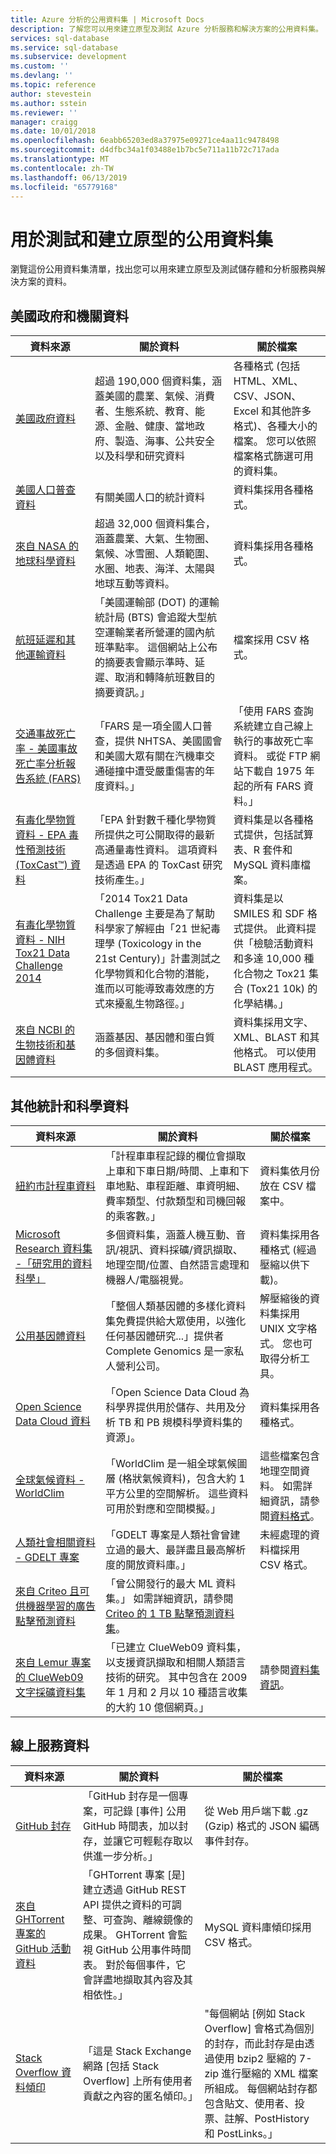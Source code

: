 ```yaml
---
title: Azure 分析的公用資料集 | Microsoft Docs
description: 了解您可以用來建立原型及測試 Azure 分析服務和解決方案的公用資料集。
services: sql-database
ms.service: sql-database
ms.subservice: development
ms.custom: ''
ms.devlang: ''
ms.topic: reference
author: stevestein
ms.author: sstein
ms.reviewer: ''
manager: craigg
ms.date: 10/01/2018
ms.openlocfilehash: 6eabb65203ed8a37975e09271ce4aa11c9478498
ms.sourcegitcommit: d4dfbc34a1f03488e1b7bc5e711a11b72c717ada
ms.translationtype: MT
ms.contentlocale: zh-TW
ms.lasthandoff: 06/13/2019
ms.locfileid: "65779168"
---
```

# <a name="public-data-sets-for-testing-and-prototyping"></a>用於測試和建立原型的公用資料集

瀏覽這份公用資料集清單，找出您可以用來建立原型及測試儲存體和分析服務與解決方案的資料。

## <a name="us-government-and-agency-data"></a>美國政府和機關資料

| 資料來源 | 關於資料 | 關於檔案 |
|---|---|---|
| [美國政府資料](https://www.census.gov/data.html) | 超過 190,000 個資料集，涵蓋美國的農業、氣候、消費者、生態系統、教育、能源、金融、健康、當地政府、製造、海事、公共安全以及科學和研究資料 | 各種格式 (包括 HTML、XML、CSV、JSON、Excel 和其他許多格式)、各種大小的檔案。 您可以依照檔案格式篩選可用的資料集。 |
| [美國人口普查資料](https://www.census.gov/data.html) | 有關美國人口的統計資料 | 資料集採用各種格式。 |
| [來自 NASA 的地球科學資料](https://earthdata.nasa.gov/) | 超過 32,000 個資料集合，涵蓋農業、大氣、生物圈、氣候、冰雪圈、人類範圍、水圈、地表、海洋、太陽與地球互動等資料。 | 資料集採用各種格式。 |
| [航班延遲和其他運輸資料](https://www.transtats.bts.gov/OT_Delay/OT_DelayCause1.asp) | 「美國運輸部 (DOT) 的運輸統計局 (BTS) 會追蹤大型航空運輸業者所營運的國內航班準點率。 這個網站上公布的摘要表會顯示準時、延遲、取消和轉降航班數目的摘要資訊。」 | 檔案採用 CSV 格式。 |
| [交通事故死亡率 - 美國事故死亡率分析報告系統 (FARS)](https://www.nhtsa.gov/FARS) | 「FARS 是一項全國人口普查，提供 NHTSA、美國國會和美國大眾有關在汽機車交通碰撞中遭受嚴重傷害的年度資料。」 | 「使用 FARS 查詢系統建立自己線上執行的事故死亡率資料。 或從 FTP 網站下載自 1975 年起的所有 FARS 資料。」 |
| [有毒化學物質資料 - EPA 毒性預測技術 (ToxCast™) 資料](https://www.epa.gov/chemical-research/toxicity-forecaster-toxcasttm-data) | 「EPA 針對數千種化學物質所提供之可公開取得的最新高通量毒性資料。 這項資料是透過 EPA 的 ToxCast 研究技術產生。」 | 資料集是以各種格式提供，包括試算表、R 套件和 MySQL 資料庫檔案。 |
| [有毒化學物質資料 - NIH Tox21 Data Challenge 2014](https://tripod.nih.gov/tox21/challenge/) | 「2014 Tox21 Data Challenge 主要是為了幫助科學家了解經由「21 世紀毒理學 (Toxicology in the 21st Century)」計畫測試之化學物質和化合物的潛能，進而以可能導致毒效應的方式來擾亂生物路徑。」 | 資料集是以 SMILES 和 SDF 格式提供。 此資料提供「檢驗活動資料和多達 10,000 種化合物之 Tox21 集合 (Tox21 10k) 的化學結構。」 |
| [來自 NCBI 的生物技術和基因體資料](https://www.ncbi.nlm.nih.gov/guide/data-software/) | 涵蓋基因、基因體和蛋白質的多個資料集。 | 資料集採用文字、XML、BLAST 和其他格式。 可以使用 BLAST 應用程式。 |

## <a name="other-statistical-and-scientific-data"></a>其他統計和科學資料

| 資料來源 | 關於資料 | 關於檔案 |
|---|---|---|
| [紐約市計程車資料](http://www.nyc.gov/html/tlc/html/about/trip_record_data.shtml) | 「計程車車程記錄的欄位會擷取上車和下車日期/時間、上車和下車地點、車程距離、車資明細、費率類型、付款類型和司機回報的乘客數。」 | 資料集依月份放在 CSV 檔案中。 |
| [Microsoft Research 資料集 -「研究用的資料科學」](https://www.microsoft.com/research/academic-program/data-science-microsoft-research/) | 多個資料集，涵蓋人機互動、音訊/視訊、資料採礦/資訊擷取、地理空間/位置、自然語言處理和機器人/電腦視覺。 | 資料集採用各種格式 (經過壓縮以供下載)。 |
| [公用基因體資料](https://www.completegenomics.com/public-data/) | 「整個人類基因體的多樣化資料集免費提供給大眾使用，以強化任何基因體研究...」提供者 Complete Genomics 是一家私人營利公司。 | 解壓縮後的資料集採用 UNIX 文字格式。 您也可取得分析工具。 |
| [Open Science Data Cloud 資料](https://www.opensciencedatacloud.org/) | 「Open Science Data Cloud 為科學界提供用於儲存、共用及分析 TB 和 PB 規模科學資料集的資源」。| 資料集採用各種格式。 |
| [全球氣候資料 - WorldClim](https://worldclim.org/) | 「WorldClim 是一組全球氣候圖層 (格狀氣候資料)，包含大約 1 平方公里的空間解析。 這些資料可用於對應和空間模擬。」 | 這些檔案包含地理空間資料。 如需詳細資訊，請參閱[資料格式](https://worldclim.org/formats1)。 |
| [人類社會相關資料 - GDELT 專案](https://www.gdeltproject.org/data.html) | 「GDELT 專案是人類社會曾建立過的最大、最詳盡且最高解析度的開放資料庫。」 | 未經處理的資料檔採用 CSV 格式。 |
| [來自 Criteo 且可供機器學習的廣告點擊預測資料](https://labs.criteo.com/2013/12/download-terabyte-click-logs/) | 「曾公開發行的最大 ML 資料集。」 如需詳細資訊，請參閱 [Criteo 的 1 TB 點擊預測資料集](https://blogs.technet.microsoft.com/machinelearning/20../../now-available-on-azure-ml-criteos-1tb-click-prediction-dataset/)。 | |
| [來自 Lemur 專案的 ClueWeb09 文字採礦資料集](https://www.lemurproject.org/clueweb09.php/) | 「已建立 ClueWeb09 資料集，以支援資訊擷取和相關人類語言技術的研究。 其中包含在 2009 年 1 月和 2 月以 10 種語言收集的大約 10 億個網頁。」 | 請參閱[資料集資訊](https://www.lemurproject.org/clueweb09/datasetInformation.php)。|

## <a name="online-service-data"></a>線上服務資料

| 資料來源 | 關於資料 | 關於檔案 |
|---|---|---|
| [GitHub 封存](https://www.githubarchive.org/) | 「GitHub 封存是一個專案，可記錄 [事件] 公用 GitHub 時間表，加以封存，並讓它可輕鬆存取以供進一步分析。」 | 從 Web 用戶端下載 .gz (Gzip) 格式的 JSON 編碼事件封存。 |
| [來自 GHTorrent 專案的 GitHub 活動資料](http://ghtorrent.org/) | 「GHTorrent 專案 [是] 建立透過 GitHub REST API 提供之資料的可調整、可查詢、離線鏡像的成果。 GHTorrent 會監視 GitHub 公用事件時間表。 對於每個事件，它會詳盡地擷取其內容及其相依性。」 | MySQL 資料庫傾印採用 CSV 格式。 |
| [Stack Overflow 資料傾印](https://archive.org/details/stackexchange) | 「這是 Stack Exchange 網路 [包括 Stack Overflow] 上所有使用者貢獻之內容的匿名傾印。」 | "每個網站 [例如 Stack Overflow] 會格式為個別的封存，而此封存是由透過使用 bzip2 壓縮的 7-zip 進行壓縮的 XML 檔案所組成。 每個網站封存都包含貼文、使用者、投票、註解、PostHistory 和 PostLinks。」 |
